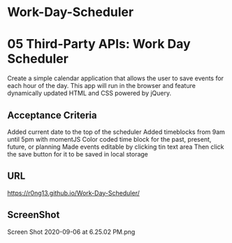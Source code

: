 # Work-Day-Scheduler
# 05 Third-Party APIs: Work Day Scheduler

Create a simple calendar application that allows the user to save events for each hour of the day. This app will run in the browser and feature dynamically updated HTML and CSS powered by jQuery.

## Acceptance Criteria

Added current date to the top of the scheduler
Added timeblocks from 9am until 5pm with momentJS
Color coded time block for the past, present, future, or planning
Made events editable by clicking tin text area
Then click the save button for it to be saved in local storage


## URL

https://r0ng13.github.io/Work-Day-Scheduler/

## ScreenShot

Screen Shot 2020-09-06 at 6.25.02 PM.png

